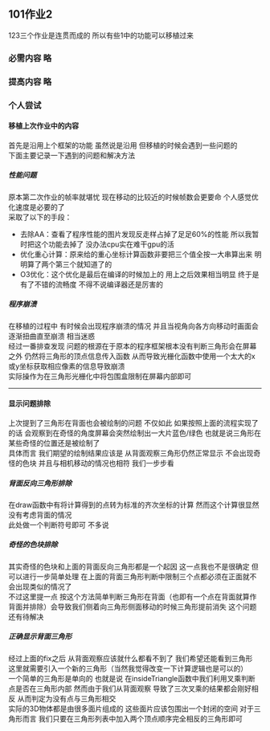 ## 101作业2  
123三个作业是连贯而成的 所以有些1中的功能可以移植过来    
### 必需内容 略  
### 提高内容 略  
### 个人尝试  
#### 移植上次作业中的内容  
首先是沿用上个框架的功能 虽然说是沿用 但移植的时候会遇到一些问题的  
下面主要记录一下遇到的问题和解决方法  
##### 性能问题  
原本第二次作业的帧率就堪忧 现在移动的比较近的时候帧数会更要命 个人感觉优化速度是必要的了  
采取了以下的手段：  
* 去除AA：查看了程序性能的图片发现反走样占掉了足足60%的性能 所以我暂时把这个功能去掉了 没办法cpu实在难干gpu的活   
* 优化重心计算：原来给的重心坐标计算函数非要把三个值全按一大串算出来 明明算了两个第三个就知道了的   
* O3优化：这个优化是最后在编译的时候加上的 用上之后效果相当明显 终于是有了不错的流畅度 不得不说编译器还是厉害的   

##### 程序崩溃  
在移植的过程中 有时候会出现程序崩溃的情况 并且当视角向各方向移动时画面会逐渐扭曲直至崩溃 相当迷惑  
经过一番排查发现 问题的根源在于原本的程序框架根本没有判断三角形会在屏幕之外 仍然将三角形的顶点信息传入函数 从而导致光栅化函数中使用一个太大的x或y坐标获取相应像素的信息导致崩溃    
实际操作为在三角形光栅化中将包围盒限制在屏幕内部即可    
***
#### 显示问题排除  
上次提到了三角形在背面也会被绘制的问题 不仅如此 如果按照上面的流程实现了的话 会观察到在奇怪的角度屏幕会突然绘制出一大片蓝色/绿色 也就是说三角形在某些奇怪的位置还是被绘制了  
具体而言 我们期望的绘制结果应该是 从背面观察三角形仍然正常显示 不会出现奇怪的色块 并且与相机移动的情况也相符 我们一步步看  
##### 背面反向三角形排除  
在draw函数中有将计算得到的点转为标准的齐次坐标的计算 然而这个计算很显然没有考虑背面的情况  
此处做一个判断符号即可 不多说  
##### 奇怪的色块排除  
其实奇怪的色块和上面的背面反向三角形都是一个起因 这一点我也不是很确定 但可以进行一步简单处理 在上面的背面三角形判断中限制三个点都必须在正面就不会出现类似的情况了  
不过这里提一点 按这个方法简单判断三角形在背面（也即有一个点在背面就算作背面并排除）会导致我们侧着向三角形侧面移动的时候三角形提前消失 这个问题还有待解决  
##### 正确显示背面三角形  
经过上面的fix之后 从背面观察应该就什么都看不到了 我们希望还能看到三角形 这里就需要引入一个新的三角形（当然我觉得改变一下计算逻辑也是可以的）  
一个简单的三角形是单向的 也就是说 在insideTriangle函数中我们利用叉乘判断点是否在三角形内部 然而由于我们从背面观察 导致了三次叉乘的结果都会刚好相反 从而判定为没有点与三角形相交  
实际的3D物体都是由很多面片组成的 这些面片应该包围出一个封闭的空间 对于三角形而言 我们只要在三角形列表中加入两个顶点顺序完全相反的三角形即可   